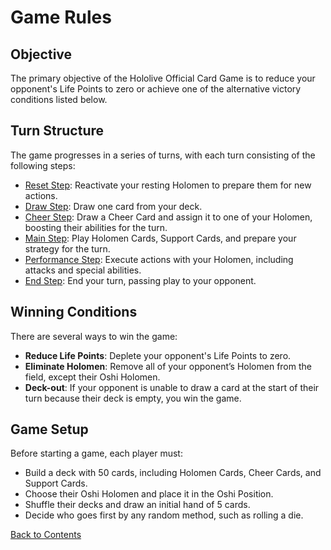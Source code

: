 # Game Rules

## Objective
The primary objective of the Hololive Official Card Game is to reduce your opponent's Life Points to zero or achieve one of the alternative victory conditions listed below.

## Turn Structure
The game progresses in a series of turns, with each turn consisting of the following steps:
- [Reset Step](turn-structure.md#reset-step): Reactivate your resting Holomen to prepare them for new actions.
- [Draw Step](turn-structure.md#draw-step): Draw one card from your deck.
- [Cheer Step](turn-structure.md#cheer-step): Draw a Cheer Card and assign it to one of your Holomen, boosting their abilities for the turn.
- [Main Step](turn-structure.md#main-step): Play Holomen Cards, Support Cards, and prepare your strategy for the turn.
- [Performance Step](turn-structure.md#performance-step): Execute actions with your Holomen, including attacks and special abilities.
- [End Step](turn-structure.md#end-step): End your turn, passing play to your opponent.

## Winning Conditions
There are several ways to win the game:
- **Reduce Life Points**: Deplete your opponent's Life Points to zero.
- **Eliminate Holomen**: Remove all of your opponent’s Holomen from the field, except their Oshi Holomen.
- **Deck-out**: If your opponent is unable to draw a card at the start of their turn because their deck is empty, you win the game.

## Game Setup
Before starting a game, each player must:
- Build a deck with 50 cards, including Holomen Cards, Cheer Cards, and Support Cards.
- Choose their Oshi Holomen and place it in the Oshi Position.
- Shuffle their decks and draw an initial hand of 5 cards.
- Decide who goes first by any random method, such as rolling a die.

[Back to Contents](index.md#contents)
